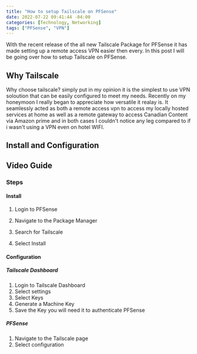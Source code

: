 ```yaml
---
title: "How to setup Tailscale on PFSense"
date: 2022-07-22 09:41:44 -04:00
categories: [Technology, Networking]
tags: ["PFSense", "VPN"]
---
```

With the recent release of the all new Tailscale Package for PFSense it has made setting up a remote access VPN easier then every. In this post I will be going over how to setup Tailscale on PFSense.

## Why Tailscale
Why choose tailscale? simply put in my opinion it is the simplest to use VPN soloution that can be easily configured to meet my needs. Recently on my honeymoon I really began to appreciate how versatile it realay is. It seamlessly acted as both a remote access vpn to access my locally hosted services at home as well as a remote gateway to access Canadian Content via Amazon prime and in both cases I couldn't notice any leg compared to if i wasn't using a VPN even on hotel WIFI.


## Install and Configuration
## Video Guide


### Steps
#### Install
1. Login to PFSense
2. Navigate to the Package Manager

3. Search for Tailscale
4. Select Install


#### Configuration
##### Tailscale Dashboard
1. Login to Tailscale Dashboard
2. Select settings
3. Select Keys
4. Generate a Machine Key
5. Save the Key you will need it to authenticate PFSense

##### PFSense
1. Navigate to the Tailscale page
2. Select configuration
